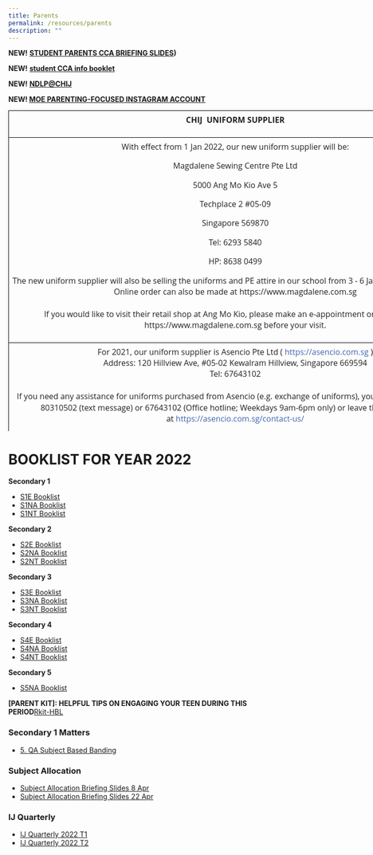 ```yaml
---
title: Parents
permalink: /resources/parents
description: ""
---
```

**NEW!** **[STUDENT PARENTS CCA BRIEFING SLIDES](/files/CCABriefingslides2022.pdf))**

**NEW!** **[student CCA info booklet]()**

**NEW!** **[NDLP@CHIJ](https://moe-chijtp-staging.netlify.app/ndlp)**

**NEW! [MOE PARENTING-FOCUSED INSTAGRAM ACCOUNT](https://www.instagram.com/parentingwith.moesg/)**

<table class="iveo_table ives_tab_1 ive_eobj_center" width="446" style="margin: auto; outline: 0px; padding: 0px; clear: both; border: none; background: transparent; border-collapse: collapse; color: rgb(51, 51, 51); font-family: &quot;Open Sans&quot;, sans-serif; font-size: 16px; font-style: normal; font-variant-ligatures: normal; font-variant-caps: normal; font-weight: 400; letter-spacing: normal; orphans: 2; text-align: left; text-transform: none; white-space: normal; widows: 2; word-spacing: 0px; -webkit-text-stroke-width: 0px; text-decoration-thickness: initial; text-decoration-style: initial; text-decoration-color: initial; width: 911px; height: 644px;"><tbody class="" style="margin: 0px; outline: 0px; padding: 0px;"><tr class="" style="margin: 0px; outline: 0px; padding: 0px;"><td width="446" class="" style="margin: 0px; outline: 0px; padding: 7px; text-align: center; background-color: transparent; color: rgb(34, 34, 34); border: 1px solid rgb(0, 0, 0); width: 910px;"><p class="" align="center" style="margin: 0px 0px 1em; outline: 0px; padding: 0px; line-height: 22.4px;"><b class="" style="margin: 0px; outline: 0px; padding: 0px;"><span lang="EN-US" class="" style="margin: 0px; outline: 0px; padding: 0px;">CHIJ&nbsp; UNIFORM SUPPLIER</span></b></p></td></tr><tr class="" style="margin: 0px; outline: 0px; padding: 0px;"><td width="446" rowspan="2" class="" style="margin: 0px; outline: 0px; padding: 7px; text-align: center; background-color: transparent; color: rgb(34, 34, 34); border: 1px solid rgb(0, 0, 0);"><p class="" style="margin: 0px 0px 1em; outline: 0px; padding: 0px; line-height: 22.4px;"><span lang="EN-US" class="" style="margin: 0px; outline: 0px; padding: 0px;">With effect from 1 Jan 2022, our new uniform supplier will be:<br class="" style="margin: 0px; outline: 0px; padding: 0px;"></span></p><p class="" style="margin: 0px 0px 1em; outline: 0px; padding: 0px; line-height: 22.4px;"><span lang="EN-US" class="" style="margin: 0px; outline: 0px; padding: 0px;">Magdalene Sewing Centre Pte Ltd</span></p><p class="" style="margin: 0px 0px 1em; outline: 0px; padding: 0px; line-height: 22.4px;"><span lang="EN-US" class="" style="margin: 0px; outline: 0px; padding: 0px;">5000 Ang Mo Kio Ave 5</span></p><p class="" style="margin: 0px 0px 1em; outline: 0px; padding: 0px; line-height: 22.4px;"><span lang="EN-US" class="" style="margin: 0px; outline: 0px; padding: 0px;">Techplace 2 #05-09</span></p><p class="" style="margin: 0px 0px 1em; outline: 0px; padding: 0px; line-height: 22.4px;"><span lang="EN-US" class="" style="margin: 0px; outline: 0px; padding: 0px;">Singapore 569870</span></p><p class="" style="margin: 0px 0px 1em; outline: 0px; padding: 0px; line-height: 22.4px;"><span lang="EN-US" class="" style="margin: 0px; outline: 0px; padding: 0px;">Tel: 6293 5840</span></p><p class="" style="margin: 0px 0px 1em; outline: 0px; padding: 0px; line-height: 22.4px;"><span lang="EN-US" class="" style="margin: 0px; outline: 0px; padding: 0px;">HP: 8638 0499</span></p><p class="" style="margin: 0px 0px 1em; outline: 0px; padding: 0px; line-height: 22.4px;"><span lang="EN-US" class="" style="margin: 0px; outline: 0px; padding: 0px;">The new uniform supplier will also be selling the uniforms and PE attire in our school from 3 - 6 Jan 2022 (8.30am - 3pm). Online order can also be made at https://www.magdalene.com.sg<br class="" style="margin: 0px; outline: 0px; padding: 0px;"><br class="" style="margin: 0px; outline: 0px; padding: 0px;">If you would like to visit their retail shop at Ang Mo Kio, please make an e-appointment on their website https://www.magdalene.com.sg before your visit.<br class="" style="margin: 0px; outline: 0px; padding: 0px;"></span></p></td></tr><tr class="" style="margin: 0px; outline: 0px; padding: 0px;"></tr><tr class="" style="margin: 0px; outline: 0px; padding: 0px;"><td width="446" class="" style="margin: 0px; outline: 0px; padding: 7px; text-align: center; background-color: transparent; color: rgb(34, 34, 34); border: 1px solid rgb(0, 0, 0);"><p class="" style="margin: 0px 0px 1em; outline: 0px; padding: 0px; line-height: 22.4px;"><span lang="EN-US" class="" style="margin: 0px; outline: 0px; padding: 0px;">For 2021, our uniform supplier is Asencio Pte Ltd (<span>&nbsp;</span></span><span lang="EN-US" class="" style="margin: 0px; outline: 0px; padding: 0px;"><a href="https://asencio.com.sg/" class="" style="margin: 0px; outline: 0px; padding: 0px; color: rgb(64, 103, 174); text-decoration: none;"><span class="" style="margin: 0px; outline: 0px; padding: 0px;">https://asencio.com.sg</span></a></span><span lang="EN-US" class="" style="margin: 0px; outline: 0px; padding: 0px;"><span>&nbsp;</span>)<br class="" style="margin: 0px; outline: 0px; padding: 0px;">Address: 120 Hillview Ave, #05-02 Kewalram Hillview, Singapore 669594<br class="" style="margin: 0px; outline: 0px; padding: 0px;">Tel: 67643102<br class="" style="margin: 0px; outline: 0px; padding: 0px;"><br class="" style="margin: 0px; outline: 0px; padding: 0px;">If you need any assistance for uniforms purchased from Asencio (e.g. exchange of uniforms), you may contact them at 80310502 (text message) or 67643102 (Office hotline; Weekdays 9am-6pm only) or leave them a message at<span>&nbsp;</span></span><span lang="EN-US" class="" style="margin: 0px; outline: 0px; padding: 0px;"><a href="https://asencio.com.sg/contact-us/" class="" style="margin: 0px; outline: 0px; padding: 0px; color: rgb(64, 103, 174); text-decoration: none;"><span class="" style="margin: 0px; outline: 0px; padding: 0px;">https://asencio.com.sg/contact-us/</span></a></span></p></td></tr></tbody></table>


# BOOKLIST FOR YEAR 2022

**Secondary 1**
* [S1E Booklist](/files/S1Ebooklist.pdf)
* [S1NA Booklist](/files/S1NAbooklist.pdf)
* [S1NT Booklist](/files/S1NTbooklist.pdf)

**Secondary 2**
* [S2E Booklist](/files/S2Ebooklist.pdf)
* [S2NA Booklist](/files/S2NAbooklist.pdf)
* [S2NT Booklist](/files/S2NTbooklist.pdf)

**Secondary 3**
* [S3E Booklist](/files/S3Ebooklist.pdf)
* [S3NA Booklist](/files/S3NAbooklist.pdf)
* [S3NT Booklist](/files/S3NTbooklist.pdf)

**Secondary 4**
* [S4E Booklist](/files/S4Ebooklist.pdf)
* [S4NA Booklist](/files/S4NAbooklist.pdf)
* [S4NT Booklist](/files/S4NTbooklist.pdf)

**Secondary 5**
* [S5NA Booklist](/files/S5NAbooklist.pdf)


**\[PARENT KIT\]: HELPFUL TIPS ON ENGAGING YOUR TEEN DURING THIS PERIOD**[Rkit-HBL](/files/RKit-HBL.pdf)

### Secondary 1 Matters

* [5. QA Subject Based Banding](/files/QA%20Subject%20Based%20Banding.pdf)

### Subject Allocation 
* [Subject Allocation Briefing Slides 8 Apr](/files/Subject%20Allocation%20Briefing%20Slides%208%20Apr.pdf)
* [Subject Allocation Briefing Slides 22 Apr](/files/Subject%20Allocation%20Briefing%20Slides%2022%20Apr.pdf)

### IJ Quarterly
* [IJ Quarterly 2022 T1](/files/IJ%20Quarterly%202022-T1.pdf)
* [IJ Quarterly 2022 T2](/files/IJ%20Quarterly%202022-T2.pdf)